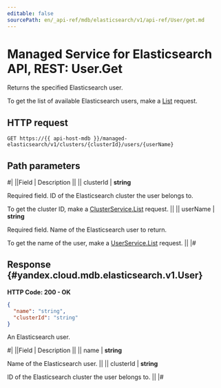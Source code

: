 ```yaml
---
editable: false
sourcePath: en/_api-ref/mdb/elasticsearch/v1/api-ref/User/get.md
---
```


# Managed Service for Elasticsearch API, REST: User.Get

Returns the specified Elasticsearch user.

To get the list of available Elasticsearch users, make a [List](/docs/managed-elasticsearch/api-ref/User/list#List) request.

## HTTP request

```
GET https://{{ api-host-mdb }}/managed-elasticsearch/v1/clusters/{clusterId}/users/{userName}
```

## Path parameters

#|
||Field | Description ||
|| clusterId | **string**

Required field. ID of the Elasticsearch cluster the user belongs to.

To get the cluster ID, make a [ClusterService.List](/docs/managed-elasticsearch/api-ref/Cluster/list#List) request. ||
|| userName | **string**

Required field. Name of the Elasticsearch user to return.

To get the name of the user, make a [UserService.List](/docs/managed-elasticsearch/api-ref/User/list#List) request. ||
|#

## Response {#yandex.cloud.mdb.elasticsearch.v1.User}

**HTTP Code: 200 - OK**

```json
{
  "name": "string",
  "clusterId": "string"
}
```

An Elasticsearch user.

#|
||Field | Description ||
|| name | **string**

Name of the Elasticsearch user. ||
|| clusterId | **string**

ID of the Elasticsearch cluster the user belongs to. ||
|#
